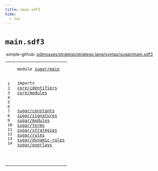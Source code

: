 ```yaml
---
title: main.sdf3
hide:
  - toc
---
```


# `main.sdf3`

:simple-github: [pdmosses/stratego/stratego.lang/syntax/sugar/main.sdf3]

[pdmosses/stratego/stratego.lang/syntax/sugar/main.sdf3]: https://github.com/pdmosses/stratego/blob/master/stratego.lang/syntax/sugar/main.sdf3 "The source file on GitHub"

<div class="sdf3"><table class="highlighttable"><tbody><tr><td class="linenos"><div class="linenodiv"><pre><span></span>1
2
3
4
5
6
7
8
9
10
11
12
13
14
</pre></div></td>
<td class="code"><pre><code><span class="keyword">module</span> <a href="../../import.sdf3#sugar/main_25_35" id="sugar/main_7_17" title="Referenced at ../../import.sdf3 line 4">sugar/main</a>

<span class="keyword">imports</span>
  <a href="../../core/identifiers.sdf3#core/identifiers_7_23" id="core/identifiers_29_45" title="Defined at ../../core/identifiers.sdf3 line 1">core/identifiers</a>
  <a href="../../core/modules.sdf3#core/modules_7_19" id="core/modules_48_60" title="Defined at ../../core/modules.sdf3 line 1">core/modules</a>

  <a href="../constants.sdf3#sugar/constants_7_22" id="sugar/constants_64_79" title="Defined at ../constants.sdf3 line 1">sugar/constants</a>
  <a href="../signatures.sdf3#sugar/signatures_7_23" id="sugar/signatures_82_98" title="Defined at ../signatures.sdf3 line 1">sugar/signatures</a>
  <a href="../modules.sdf3#sugar/modules_7_20" id="sugar/modules_101_114" title="Defined at ../modules.sdf3 line 1">sugar/modules</a>
  <a href="../terms.sdf3#sugar/terms_7_18" id="sugar/terms_117_128" title="Defined at ../terms.sdf3 line 1">sugar/terms</a>
  <a href="../strategies.sdf3#sugar/strategies_7_23" id="sugar/strategies_131_147" title="Defined at ../strategies.sdf3 line 1">sugar/strategies</a>
  <a href="../rules.sdf3#sugar/rules_7_18" id="sugar/rules_150_161" title="Defined at ../rules.sdf3 line 1">sugar/rules</a>
  <a href="../dynamic-rules.sdf3#sugar/dynamic-rules_7_26" id="sugar/dynamic-rules_164_183" title="Defined at ../dynamic-rules.sdf3 line 1">sugar/dynamic-rules</a>
  <a href="../overlays.sdf3#sugar/overlays_7_21" id="sugar/overlays_186_200" title="Defined at ../overlays.sdf3 line 1">sugar/overlays</a>


</code></pre></td></tr></tbody></table></div>